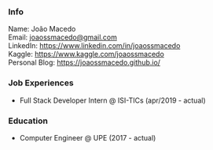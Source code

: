 ### Info
Name: João Macedo  
Email: joaossmacedo@gmail.com  
LinkedIn: https://www.linkedin.com/in/joaossmacedo  
Kaggle: https://www.kaggle.com/joaossmacedo  
Personal Blog: https://joaossmacedo.github.io/

### Job Experiences
- Full Stack Developer Intern @ ISI-TICs (apr/2019 - actual)

### Education
- Computer Engineer @ UPE (2017 - actual)

<!--
**joaossmacedo/joaossmacedo** is a ✨ _special_ ✨ repository because its `README.md` (this file) appears on your GitHub profile.

Here are some ideas to get you started:

- 🔭 I’m currently working on ...
- 🌱 I’m currently learning ...
- 👯 I’m looking to collaborate on ...
- 🤔 I’m looking for help with ...
- 💬 Ask me about ...
- 📫 How to reach me: ...
- 😄 Pronouns: ...
- ⚡ Fun fact: ...
-->
